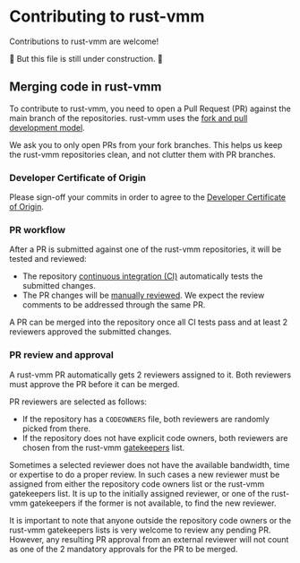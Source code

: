 # Contributing to rust-vmm

Contributions to rust-vmm are welcome!

:hammer: But this file is still under construction. :hammer:

## Merging code in rust-vmm

To contribute to rust-vmm, you need to open a Pull Request (PR) against the
main branch of the repositories. rust-vmm uses the
[fork and pull development model](https://docs.github.com/en/github/collaborating-with-issues-and-pull-requests/about-collaborative-development-models).

We ask you to only open PRs from your fork branches. This helps us keep the
rust-vmm repositories clean, and not clutter them with PR branches.

### Developer Certificate of Origin

Please sign-off your commits in order to agree to the
[Developer Certificate of Origin](https://developercertificate.org/).

### PR workflow

After a PR is submitted against one of the rust-vmm repositories, it will be
tested and reviewed:

- The repository
  [continuous integration (CI)](https://github.com/rust-vmm/community#ci---wip)
  automatically tests the submitted changes.
- The PR changes will be [manually reviewed](#pr-review-and-approval). We
  expect the review comments to be addressed through the same PR.

A PR can be merged into the repository once all CI tests pass and at least 2
reviewers approved the submitted changes.

### PR review and approval

A rust-vmm PR automatically gets 2 reviewers assigned to it. Both reviewers
must approve the PR before it can be merged.

PR reviewers are selected as follows:

- If the repository has a `CODEOWNERS` file, both reviewers are randomly picked
  from there.
- If the repository does not have explicit code owners, both reviewers are
  chosen from the rust-vmm [gatekeepers](MAINTAINERS.md#gatekeepers) list.

Sometimes a selected reviewer does not have the available bandwidth, time or
expertise to do a proper review. In such cases a new reviewer must be assigned
from either the repository code owners list or the rust-vmm gatekeepers list.
It is up to the initially assigned reviewer, or one of the rust-vmm gatekeepers
if the former is not available, to find the new reviewer.

It is important to note that anyone outside the repository code owners or
the rust-vmm gatekeepers lists is very welcome to review any pending PR.
However, any resulting PR approval from an external reviewer will not count as
one of the 2 mandatory approvals for the PR to be merged.
